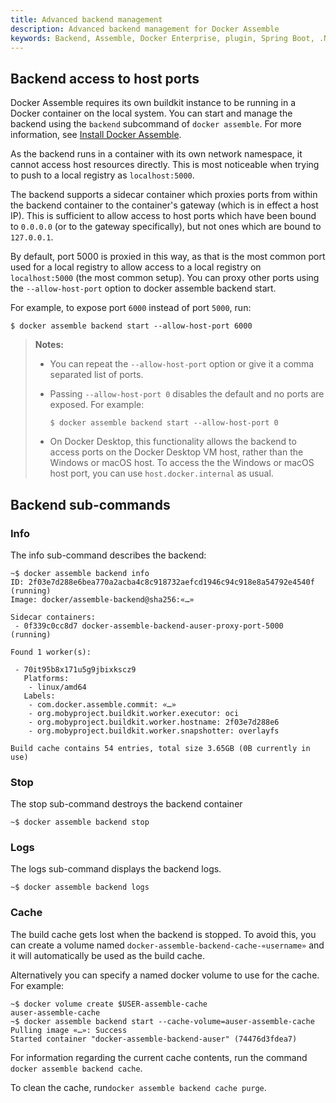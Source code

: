 ```yaml
---
title: Advanced backend management
description: Advanced backend management for Docker Assemble
keywords: Backend, Assemble, Docker Enterprise, plugin, Spring Boot, .NET, c#, F#
---
```


## Backend access to host ports

Docker Assemble requires its own buildkit instance to be running in a Docker container on the local system. You can start and manage the backend using the `backend` subcommand of `docker assemble`. For more information, see [Install Docker Assemble](/install).

As the backend runs in a container with its own network namespace, it cannot access host resources directly. This is most noticeable when trying to push to a local registry as     `localhost:5000`.

The backend supports a sidecar container which proxies ports from within the backend container to the container's gateway (which is in effect a host IP). This is sufficient to allow access to host ports which have been bound to `0.0.0.0` (or to the gateway specifically), but not ones which are bound to `127.0.0.1`.

By default, port 5000 is proxied in this way, as that is the most common port used for a local registry to allow access to a local registry on `localhost:5000` (the most common setup). You can proxy other ports using the `--allow-host-port` option to docker assemble backend start.

For example, to expose port `6000` instead of port `5000`, run:

```
$ docker assemble backend start --allow-host-port 6000
```
> **Notes:**
>
> - You can repeat the `--allow-host-port` option or give it a comma separated list of ports.
> - Passing `--allow-host-port 0` disables the default and no ports are exposed. For example:
>
>    `$ docker assemble backend start --allow-host-port 0`
> - On Docker Desktop, this functionality allows the backend to access ports on the Docker Desktop VM host, rather than the Windows or macOS host. To access the the Windows or macOS host port, you can use `host.docker.internal` as usual.

## Backend sub-commands

### Info

The info sub-command describes the backend:

```
~$ docker assemble backend info
ID: 2f03e7d288e6bea770a2acba4c8c918732aefcd1946c94c918e8a54792e4540f (running)
Image: docker/assemble-backend@sha256:«…»

Sidecar containers:
 - 0f339c0cc8d7 docker-assemble-backend-auser-proxy-port-5000 (running)

Found 1 worker(s):

 - 70it95b8x171u5g9jbixkscz9
   Platforms:
    - linux/amd64
   Labels:
    - com.docker.assemble.commit: «…»
    - org.mobyproject.buildkit.worker.executor: oci
    - org.mobyproject.buildkit.worker.hostname: 2f03e7d288e6
    - org.mobyproject.buildkit.worker.snapshotter: overlayfs

Build cache contains 54 entries, total size 3.65GB (0B currently in use)
```

### Stop

The stop sub-command destroys the backend container

```
~$ docker assemble backend stop
```

### Logs

The logs sub-command displays the backend logs.

```
~$ docker assemble backend logs
```

### Cache

The build cache gets lost when the backend is stopped. To avoid this, you can create a volume named `docker-assemble-backend-cache-«username»` and it will automatically be used as the build cache.

Alternatively you can specify a named docker volume to use for the cache. For example:

```
~$ docker volume create $USER-assemble-cache
auser-assemble-cache
~$ docker assemble backend start --cache-volume=auser-assemble-cache
Pulling image «…»: Success
Started container "docker-assemble-backend-auser" (74476d3fdea7)
```

For information regarding the current cache contents, run the command `docker assemble backend cache`.

To clean the cache, run`docker assemble backend cache purge`.

